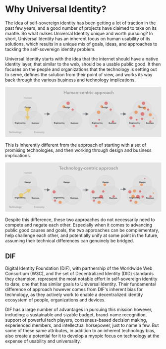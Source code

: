 # Why Universal Identity?

The idea of self-sovereign identity has been getting a lot of traction in the past few years, and a good number of projects have claimed to take on its mantle.
So what makes Universal Identity unique and worth pursuing? In short, Universal Identity has an inherent focus on human usability of its solutions, which results in a unique mix of goals, ideas, and approaches to tackling the self-sovereign identity problem.

Universal Identity starts with the idea that the internet should have a native identity layer, that similar to the web, should be a usable public good. It then focuses on the people and organizations that the technology is setting out to serve, defines the solution from their point of view, and works its way back through  the various business and technology implications.

![Human-centric approach][human-centric]

[human-centric]: why-universal-identity/human-centric.png

This is inherently different from the approach of starting with a set of promising technologies, and then working through design and business implications.

![Technology-centric approach][tech-centric]

[tech-centric]: why-universal-identity/tech-centric.png

Despite this difference, these two approaches do not necessarily need to compete and negate each other. Especially when it comes to advancing public good causes and goals, the two approaches can be complementary, help challenge each other, and potentially unify at some point in the future, assuming their technical differences can genuinely be bridged.

## DIF

Digital Identity Foundation (DIF), with partnership of the Worldwide Web Consortium (W3C), and the set of Decentralized Identity (DID) standards they champion, represent the most notable effort in self-sovereign identity to date, one that has similar goals to Universal Identity. Their fundamental difference of approach however comes from DIF's inherent bias for technology, as they actively work to enable a decentralized identity ecosystem of people, organizations and devices.

DIF has a large number of advantages in pursuing this mission however, including: a sustainable and sizable budget, brand-name recognition, support of powerful tech players, consensus-based decision making, experienced members, and intellectual horsepower, just to name a few. But some of these same attributes, in addition to an inherent technology bias, also create a potential for it to develop a myopic focus on technology at the expense of usability and universality.
